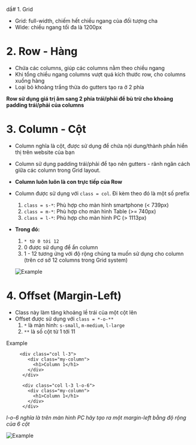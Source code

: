 dầ# 1. Grid

- Grid: full-width, chiếm hết chiều ngang của đối tượng cha
- Wide: chiều ngang tối đa là 1200px

# 2. Row - Hàng

- Chứa các columns, giúp các columns nằm theo chiều ngang
- Khi tổng chiều ngang columns vượt quá kích thước row, cho columns xuống hàng
- Loại bỏ khoảng trắng thừa do gutters tạo ra ở 2 phía

**Row sử dụng giá trị âm sang 2 phía trái/phải để bù trừ cho khoảng padding trái/phải của columns**

# 3. Column - Cột

- Column nghĩa là cột, được sử dụng để chứa nội dung/thành phần hiển thị trên website của bạn
- Column sử dụng padding trái/phải để tạo nên gutters - rãnh ngăn cách giữa các column trong Grid layout.
- **Column luôn luôn là con trực tiếp của Row**
- Column được sử dụng với `class = col`. Đi kèm theo đó là một số prefix

  1. `class = s-*`: Phù hợp cho màn hình smartphone (< 739px)
  2. `class = m-*`: Phù hợp cho màn hình Table (>= 740px)
  3. `class = l-*`: Phù hợp cho màn hình PC (> 1113px)

- **Trong đó:**

  1. `* từ 0 tới 12`
  2. 0 được sử dụng để ẩn column
  3. 1 - 12 tương ứng với độ rộng chúng ta muốn sử dụng cho column (trên cơ sở 12 columns trong Grid system)

  ![Example](https://raw.githubusercontent.com/nmhung2022/Grid-System/768479980c1b595e2dc4f222b2abdadabcec8692/3.%20Column/gridSystem.png)

# 4. Offset (Margin-Left)
- Class này làm tăng khoảng lề trái của một cột lên
- Offset được sử dụng với `class = *-o-**`
    1.  `*` là màn hình: `s-small`, `m-medium`, `l-large`
    2. `**` là số cột từ 1 tới 11

Example
```
     <div class="col l-3">
        <div class="my-column">
          <h1>Column 1</h1>
        </div>
      </div>

      <div class="col l-3 l-o-6">
        <div class="my-column">
          <h1>Column 1</h1>
        </div>
      </div>
```
*l-o-6 nghĩa là trên màn hình PC hãy tạo ra một margin-left bằng độ rộng của 6 cột*

  ![Example](https://github.com/nmhung2022/Grid-System/blob/d0f26463363751771b1f71c146d751e14ae5e8c4/4.%20Offset/Exam.png)


